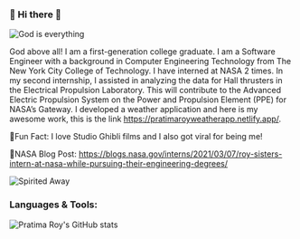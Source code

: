 ### :hibiscus: Hi there :hibiscus:
![God is everything](https://user-images.githubusercontent.com/44096343/172513819-b663d419-1ece-4a50-984a-3355e80e46b1.png)

God above all! I am a first-generation college graduate. I am a Software Engineer with a background in Computer Engineering Technology from The New York City College of Technology. I have interned at NASA 2 times. In my second internship, I assisted in analyzing the data for Hall thrusters in the Electrical Propulsion Laboratory. This will contribute to the Advanced Electric Propulsion System on the Power and Propulsion Element (PPE) for NASA’s Gateway. I developed a weather application and here is my awesome work, this is the link https://pratimaroyweatherapp.netlify.app/.

:hibiscus:Fun Fact: I love Studio Ghibli films and I also got viral for being me!

:hibiscus:NASA Blog Post: https://blogs.nasa.gov/interns/2021/03/07/roy-sisters-intern-at-nasa-while-pursuing-their-engineering-degrees/

![Spirited Away](https://pa1.narvii.com/7128/0f28c0a3766dba78881eee2d26c8103b52dea43ar1-540-296_hq.gif) 
### Languages & Tools: 
[
](https://raw.githubusercontent.com/devicons/devicon/master/icons/react/react-original-wordmark.svg)
![Pratima Roy's GitHub stats](https://github-readme-stats.vercel.app/api?username=PratimaRoy&show_icons=true&theme=dracula)
